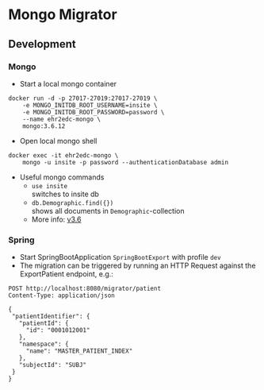 # Mongo Migrator
## Development
### Mongo
* Start a local mongo container  
```
docker run -d -p 27017-27019:27017-27019 \
    -e MONGO_INITDB_ROOT_USERNAME=insite \
    -e MONGO_INITDB_ROOT_PASSWORD=password \
    --name ehr2edc-mongo \
    mongo:3.6.12
```
* Open local mongo shell  
```
docker exec -it ehr2edc-mongo \
    mongo -u insite -p password --authenticationDatabase admin
```
* Useful mongo commands
  * `use insite`  
  switches to insite db
  * `db.Demographic.find({})`  
  shows all documents in `Demographic`-collection
  * More info: [v3.6](https://docs.mongodb.com/v3.6/mongo/)
### Spring
* Start SpringBootApplication `SpringBootExport` with profile `dev`
* The migration can be triggered by running an HTTP Request against the ExportPatient endpoint, e.g.:  
```
POST http://localhost:8080/migrator/patient
Content-Type: application/json

{
 "patientIdentifier": {
   "patientId": {
     "id": "0001012001"
   },
   "namespace": {
     "name": "MASTER_PATIENT_INDEX"
   },
   "subjectId": "SUBJ"
 }
}
```